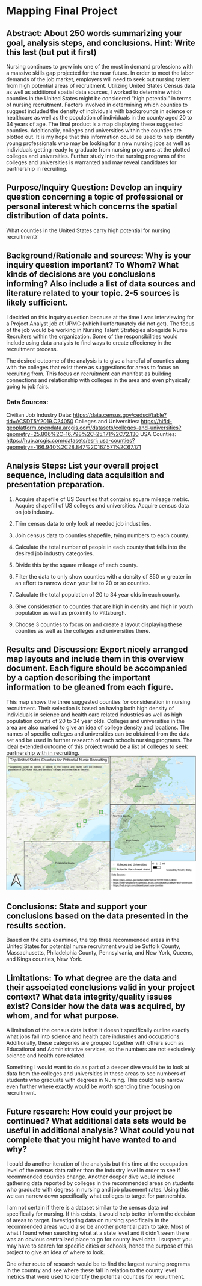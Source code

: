 # Mapping Final Project

## Abstract: About 250 words summarizing your goal, analysis steps, and conclusions. Hint: Write this last (but put it first)

Nursing continues to grow into one of the most in demand professions with a massive skills gap projected for the near future.  In order to meet the labor demands of the job market, employers will need to seek out nursing talent from high potential areas of recruitment.  Utilizing United States Census data as well as additional spatial data sources, I worked to determine which counties in the United States might be considered “high potential” in terms of nursing recruitment.  Factors involved in determining which counties to suggest included the density of individuals with backgrounds in science or healthcare as well as the population of individuals in the county aged 20 to 34 years of age.  The final product is a map displaying these suggested counties.  Additionally, colleges and universities within the counties are plotted out.  It is my hope that this information could be used to help identify young professionals who may be looking for a new nursing jobs as well as individuals getting ready to graduate from nursing programs at the plotted colleges and universities.  Further study into the nursing programs of the colleges and universities is warranted and may reveal candidates for partnership in recruiting.

## Purpose/Inquiry Question: Develop an inquiry question concerning a topic of professional or personal interest which concerns the spatial distribution of data points.
What counties in the United States carry high potential for nursing recruitment?

## Background/Rationale and sources: Why is your inquiry question important? To Whom? What kinds of decisions are you conclusions informing? Also include a list of data sources and literature related to your topic. 2-5 sources is likely sufficient.

I decided on this inquiry question because at the time I was interviewing for a Project Analyst job at UPMC (which I unfortunately did not get).  The focus of the job would be working in Nursing Talent Strategies alongside Nurse Recruiters within the organization.  Some of the responsibilities would include using data analysis to find ways to create effeciency in the recruitment process.

The desired outcome of the analysis is to give a handful of counties along with the colleges that exist there as suggestions for areas to focus on recruiting from.  This focus on recruitment can manifest as building connections and relationship with colleges in the area and even physically going to job fairs.

### Data Sources:
Civilian Job Industry Data: https://data.census.gov/cedsci/table?tid=ACSDT5Y2019.C24050
Colleges and Universities: https://hifld-geoplatform.opendata.arcgis.com/datasets/colleges-and-universities?geometry=25.806%2C-16.798%2C-25.171%2C72.130
USA Counties: https://hub.arcgis.com/datasets/esri::usa-counties?geometry=-166.940%2C28.847%2C167.571%2C67.171

## Analysis Steps: List your overall project sequence, including data acquisition and presentation preparation.

1. Acquire shapefile of US Counties that contains square mileage metric.  Acquire shapefill of US colleges and universities.  Acquire census data on job industry.

2. Trim census data to only look at needed job industries.

3. Join census data to counties shapefile, tying numbers to each county.

4. Calculate the total number of people in each county that falls into the desired job industry categories.

5. Divide this by the square mileage of each county.

6. Filter the data to only show counties with a density of 850 or greater in an effort to narrow down your list to 20 or so counties.

7. Calculate the total population of 20 to 34 year olds in each county.

8. Give consideration to counties that are high in density and high in youth population as well as proximity to Pittsburgh.

9. Choose 3 counties to focus on and create a layout displaying these counties as well as the colleges and universities there.

## Results and Discussion: Export nicely arranged map layouts and include them in this overview document. Each figure should be accompanied by a caption describing the important information to be gleaned from each figure.
This map shows the three suggested counties for consideration in nursing recruitment.  Their selection is based on having both high density of individuals in science and health care related industries as well as high population counts of 20 to 34 year olds.  Colleges and universities in the area are also marked to give an idea of college density and locations.  The names of specific colleges and universities can be obtained from the data set and be used in further research of each schools nursing programs.  The ideal extended outcome of this project would be a list of colleges to seek partnership with in recruiting.
![Insert Image](Images/TimothyFinalLayout.jpg)

## Conclusions: State and support your conclusions based on the data presented in the results section.
Based on the data examined, the top three recommended areas in the United States for potential nurse recruitment would be Suffolk County, Massachusetts, Philadelphia County, Pennsylvania, and New York, Queens, and Kings counties, New York.

## Limitations: To what degree are the data and their associated conclusions valid in your project context? What data integrity/quality issues exist? Consider how the data was acquired, by whom, and for what purpose.
A limitation of the census data is that it doesn't specifically outline exactly what jobs fall into science and health care industries and occupations.  Additionally, these categories are grouped together with others such as Educational and Administrative services, so the numbers are not exclusively science and health care related.

Something I would want to do as part of a deeper dive would be to look at data from the colleges and universities in these areas to see numbers of students who graduate with degrees in Nursing.  This could help narrow even further where exactly would be worth spending time focusing on recruitment.

## Future research: How could your project be continued? What additional data sets would be useful in additional analysis? What could you not complete that you might have wanted to and why?
I could do another iteration of the analysis but this time at the occupation level of the census data rather than the industry level in order to see if recommended counties change.  Another deeper dive would include gathering data reported by colleges in the recommended areas on students who graduate with degress in nursing and job placement rates.  Using this we can narrow down specifically what colleges to target for partnership.

I am not certain if there is a dataset similar to the census data but specifically for nursing.  If this exists, it would help better inform the decision of areas to target.  Investigating data on nursing specifically in the recommended areas would also be another potential path to take.  Most of what I found when searching what at a state level and it didn't seem there was an obvious centralized place to go for county level data.  I suspect you may have to search for specific cities or schools, hence the purpose of this project to give an idea of where to look.

One other route of research would be to find the largest nursing programs in the country and see where these fall in relation to the county level metrics that were used to identify the potential counties for recruitment.
